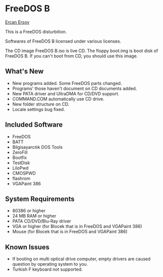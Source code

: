 # FreeDOS B

[Ercan Ersoy](https://github.com/ercanersoy/)

This is a FreeDOS disturbition.

Softwares of FreeDOS B licensed under various licenses.

The CD image FreeDOS B.iso is live CD. The floppy boot.img is boot disk of FreeDOS B. If you can't boot from CD, you should use this image.

## What's New

* New programs added. Some FreeDOS parts changed.
* Programs' those haven't document on CD documents added.
* New PATA driver and UltraDMA for CD/DVD support.
* COMMAND.COM automatically use CD drive.
* New folder structure on CD.
* Locale settings bug fixed.

## Included Software

* FreeDOS
* BATT
* Bilgisayarcılık DOS Tools
* ZeroFill
* Bootfix
* TestDisk
* LiloPwd
* CMOSPWD
* flashrom
* VGAPaint 386

## System Requirements

* 80386 or higher
* 24 MB RAM or higher
* PATA CD/DVD/Blu-Ray driver
* VGA or higher (for Blocek that is in FreeDOS and VGAPaint 386)
* Mouse (for Blocek that is in FreeDOS and VGAPaint 386)

## Known Issues

* If booting on multi optical drive computer, empty drivers are caused question by operating system to you.
* Turkish F keyboard not supported.